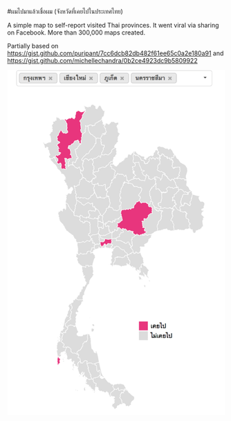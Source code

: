 #ผมไปมาแล้วเชื่อผม (จังหวัดที่เคยไปในประเทศไทย)

A simple map to self-report visited Thai provinces. It went viral via sharing on Facebook. More than 300,000 maps created. 

Partially based on <https://gist.github.com/puripant/7cc6dcb82db482f61ee65c0a2e180a91> and <https://gist.github.com/michellechandra/0b2ce4923dc9b5809922>

![Screenshot](screenshot1.png)